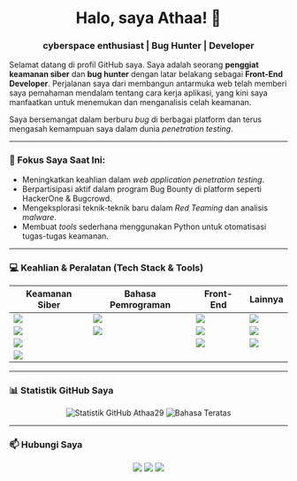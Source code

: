 <div align="center">

# Halo, saya Athaa! 👋
###  cyberspace enthusiast | Bug Hunter | Developer

</div>

Selamat datang di profil GitHub saya. Saya adalah seorang **penggiat keamanan siber** dan **bug hunter** dengan latar belakang sebagai **Front-End Developer**. Perjalanan saya dari membangun antarmuka web telah memberi saya pemahaman mendalam tentang cara kerja aplikasi, yang kini saya manfaatkan untuk menemukan dan menganalisis celah keamanan.

Saya bersemangat dalam berburu _bug_ di berbagai platform dan terus mengasah kemampuan saya dalam dunia _penetration testing_.

---

### 🔭 Fokus Saya Saat Ini:
-   Meningkatkan keahlian dalam _web application penetration testing_.
-   Berpartisipasi aktif dalam program Bug Bounty di platform seperti HackerOne & Bugcrowd.
-   Mengeksplorasi teknik-teknik baru dalam _Red Teaming_ dan analisis _malware_.
-   Membuat _tools_ sederhana menggunakan Python untuk otomatisasi tugas-tugas keamanan.

---

### 💻 Keahlian & Peralatan (Tech Stack & Tools)

| Keamanan Siber                                         | Bahasa Pemrograman | Front-End             | Lainnya            |
| ------------------------------------------------------ | ------------------ | --------------------- | ------------------ |
| <img src="https://img.shields.io/badge/OWASP%20Top%2010-informational?style=flat&logo=owasp&logoColor=white&color=black" /> | <img src="https://img.shields.io/badge/Python-3776AB?style=flat&logo=python&logoColor=white" /> | <img src="https://img.shields.io/badge/JavaScript-F7DF1E?style=flat&logo=javascript&logoColor=black" /> | <img src="https://img.shields.io/badge/Linux-FCC624?style=flat&logo=linux&logoColor=black" /> |
| <img src="https://img.shields.io/badge/Burp%20Suite-FF6600?style=flat&logo=burpsuite&logoColor=white" /> | <img src="https://img.shields.io/badge/Bash-4EAA25?style=flat&logo=gnubash&logoColor=white" /> | <img src="https://img.shields.io/badge/CSS3-1572B6?style=flat&logo=css3&logoColor=white" />       | <img src="https://img.shields.io/badge/Git-F05032?style=flat&logo=git&logoColor=white" />   |
| <img src="https://img.shields.io/badge/Nmap-000000?style=flat&logo=nmap&logoColor=white" />     |                    | <img src="https://img.shields.io/badge/HTML5-E34F26?style=flat&logo=html5&logoColor=white" />     | <img src="https://img.shields.io/badge/VS%20Code-007ACC?style=flat&logo=visualstudiocode&logoColor=white" /> |
| <img src="https://img.shields.io/badge/Metasploit-123456?style=flat&logo=metasploit&logoColor=white" /> |                    |                       |                    |

---

### 📊 Statistik GitHub Saya

<div align="center">

<img src="https://github-readme-stats.vercel.app/api?username=Athaa29&show_icons=true&theme=tokyonight&icon_color=79ff97&hide_border=true&count_private=true" alt="Statistik GitHub Athaa29" />

<img src="https://github-readme-stats.vercel.app/api/top-langs/?username=Athaa29&layout=compact&theme=tokyonight&hide_border=true&langs_count=8" alt="Bahasa Teratas" />

</div>

---

### 📫 Hubungi Saya

<div align="center">

<a href="#" target="_blank"><img src="https://img.shields.io/badge/LinkedIn-0077B5?style=for-the-badge&logo=linkedin&logoColor=white" /></a>
<a href="#" target="_blank"><img src="https://img.shields.io/badge/Twitter-1DA1F2?style=for-the-badge&logo=twitter&logoColor=white" /></a>
<a href="mailto:athszxx@gmail.com" target="_blank"><img src="https://img.shields.io/badge/Email-D14836?style=for-the-badge&logo=gmail&logoColor=white" /></a>

</div>
